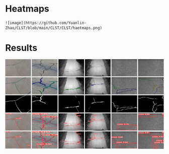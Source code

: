 # Heatmaps
    ![image](https://github.com/Yuanlin-Zhao/CLST/blob/main/CLST/CLST/haetmaps.png)

# Results
![image](https://github.com/Yuanlin-Zhao/CLST/blob/main/CLST/CLST/detectall.jpg)

 
